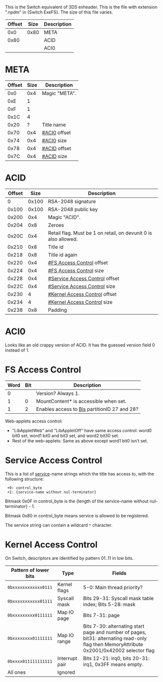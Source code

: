 This is the Switch equivalent of 3DS exheader. This is the file with
extension ".npdm" in {Switch ExeFS}. The size of this file varies.

| Offset     | Size       | Description |
| ---------- | ---------- | ----------- |
| 0x0        | 0x80       | META        |
| 0x80       | <Varies>   | ACID        |
| <See META> | <See META> | ACI0        |

# META

| Offset | Size | Description                       |
| ------ | ---- | --------------------------------- |
| 0x0    | 0x4  | Magic "META".                     |
| 0xE    | 1    |                                   |
| 0xF    | 1    |                                   |
| 0x1C   | 4    |                                   |
| 0x20   | ?    | Title name                        |
| 0x70   | 0x4  | [\#ACI0](#ACI0 "wikilink") offset |
| 0x74   | 0x4  | [\#ACI0](#ACI0 "wikilink") size   |
| 0x78   | 0x4  | [\#ACID](#ACID "wikilink") offset |
| 0x7C   | 0x4  | [\#ACID](#ACID "wikilink") size   |

# ACID

| Offset | Size  | Description                                                           |
| ------ | ----- | --------------------------------------------------------------------- |
| 0      | 0x100 | RSA-2048 signature                                                    |
| 0x100  | 0x100 | RSA-2048 public key                                                   |
| 0x200  | 0x4   | Magic "ACID".                                                         |
| 0x204  | 0x8   | Zeroes                                                                |
| 0x20C  | 0x4   | Retail flag. Must be 1 on retail, on devunit 0 is also allowed.       |
| 0x210  | 0x8   | Title id                                                              |
| 0x218  | 0x8   | Title id again                                                        |
| 0x220  | 0x4   | [\#FS Access Control](#FS_Access_Control "wikilink") offset           |
| 0x224  | 0x4   | [\#FS Access Control](#FS_Access_Control "wikilink") size             |
| 0x228  | 0x4   | [\#Service Access Control](#Service_Access_Control "wikilink") offset |
| 0x22C  | 0x4   | [\#Service Access Control](#Service_Access_Control "wikilink") size   |
| 0x230  | 4     | [\#Kernel Access Control](#Kernel_Access_Control "wikilink") offset   |
| 0x234  | 4     | [\#Kernel Access Control](#Kernel_Access_Control "wikilink") size     |
| 0x238  | 0x8   | Padding                                                               |

# ACI0

Looks like an old crappy version of ACID. It has the guessed version
field 0 instead of
1.

# FS Access Control

| Word | Bit | Description                                                                         |
| ---- | --- | ----------------------------------------------------------------------------------- |
| 0    |     | Version? Always 1.                                                                  |
| 1    | 0   | MountContent\* is accessible when set.                                              |
| 1    | 2   | Enables access to [Bis](Filesystem%20services.md "wikilink") partitionID 27 and 28? |

Web-applets access control:

  - "LibAppletWeb" and "LibAppletOff" have same access control: word0
    bit0 set, word1 bit0 and bit3 set, and word2 bit30 set.
  - Rest of the web-applets: Same as above except word1 bit0 isn't set.

# Service Access Control

This is a list of [service](Services%20API.md "wikilink")-name strings
which the title has access to, with the following structure:

` +0: control_byte`  
` +1: {service-name without nul-terminator}`

Bitmask 0x0F in control\_byte is the {length of the service-name without
nul-terminator} - 1.

Bitmask 0x80 in control\_byte means service is allowed to be registered.

The service string can contain a wildcard `*` character.

# Kernel Access Control

On Switch, descriptors are identified by pattern 01..11 in low
bits.

| Pattern of lower bits | Type           | Fields                                                                                                                                     |
| --------------------- | -------------- | ------------------------------------------------------------------------------------------------------------------------------------------ |
| `0bxxxxxxxxxxxx0111`  | Kernel flags   | 5-0: Main thread priority?                                                                                                                 |
| `0bxxxxxxxxxxx01111`  | Syscall mask   | Bits 29-31: Syscall mask table index; Bits 5-28: mask                                                                                      |
| `0bxxxxxxxxx0111111`  | Map IO page    | Bits 7-31: page                                                                                                                            |
| `0bxxxxxxxx01111111`  | Map IO range   | Bits 7-30: alternating start page and number of pages, bit31: alternating read-only flag then MemoryAttribute 0x2001/0x42002 selector flag |
| `0bxxxx011111111111`  | Interrupt pair | Bits 12-21: irq0, bits 20-31: irq1, 0x3FF means empty.                                                                                     |
| All ones              | Ignored        |                                                                                                                                            |
